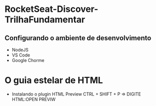 # RocketSeat-Discover-TrilhaFundamentar
## Configurando o ambiente de desenvolvimento
- NodeJS
- VS Code
- Google Chorme

# O guia estelar de HTML
- Instalando o plugin HTML Preview
CTRL + SHIFT + P => DIGITE HTML:OPEN PREVIW
